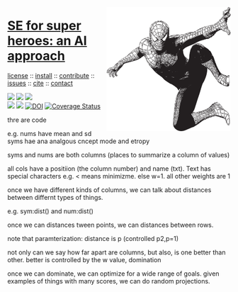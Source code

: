 <a class=sehero name=top><img align=right width=280 src="docs/assets/img/spiderman.png">
<h1><a href="/README.md#top">SE for super heroes: an AI approach</a></h1> 
<p> <a
href="https://github.com/sehero/lua/blob/master/LICENSE">license</a> :: <a
href="https://github.com/sehero/lua/blob/master/INSTALL.md#top">install</a> :: <a
href="https://github.com/sehero/lua/blob/master/CODE_OF_CONDUCT.md#top">contribute</a> :: <a
href="https://github.com/sehero/lua/issues">issues</a> :: <a
href="https://github.com/sehero/lua/blob/master/CITATION.md#top">cite</a> :: <a
href="https://github.com/sehero/lua/blob/master/CONTACT.md#top">contact</a> </p><p> 
<img src="https://img.shields.io/badge/license-mit-red">   
<img src="https://img.shields.io/badge/language-lua-orange">    
<img src="https://img.shields.io/badge/purpose-ai,se-blueviolet"><br>
<img src="https://img.shields.io/badge/platform-mac,*nux-informational">
<a href="https://travis-ci.org/github/sehero/lua"><img 
src="https://travis-ci.org/sehero/lua.svg?branch=master"></a>
<a href="https://zenodo.org/badge/latestdoi/263210595"><img src="https://zenodo.org/badge/263210595.svg" alt="DOI"></a>
<a href='https://coveralls.io/github/sehero/lua?branch=master'><img src='https://coveralls.io/repos/github/sehero/lua/badge.svg?branch=master' alt='Coverage Status' /></a></p>



thre are code 

e.g. 
nums have mean and sd
syms hae ana analgous cncept mode and etropy

syms and nums are both columns (places to summarize a column
of values)

all cols have a positiion (the column number) and name (txt).
Text has special characters e.g. < means minimizme. else w=1.
 all other
weights are 1

once we have different kinds of columns, we can talk about distances
between differnt types of things.

e.g. sym:dist() and num:dist()

once we can distances tween points, we can distances between rows.

note that paramterization: distance is p (controlled p2,p=1)

not only can we say how far apart are columns, but also, is one
better than other. better is controlled by the w value,
domination

once we can dominate, we can  optimize for a wide range
of goals.  given examples of things with many scores, we can 
do random projections.  
